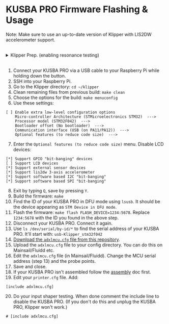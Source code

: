 # KUSBA PRO Firmware Flashing & Usage

Note: Make sure to use an up-to-date version of Klipper with LIS2DW accelerometer support.

<br>

<details>
  <summary>Klipper Prep. (enabling resonance testing)</summary>
  
0. Run the following commands in order. This will take some time. (Based on the [official Klipper docs](https://www.klipper3d.org/Measuring_Resonances.html#software-installation))
```
~/klippy-env/bin/pip install -v numpy
sudo apt update
sudo apt install python3-numpy python3-matplotlib libatlas-base-dev
```

</details>

<br>

1. Connect your KUSBA PRO via a USB cable to your Raspberry Pi while holding down the button.
2. SSH into your Raspberry Pi.
3. Go to the Klipper directory: `cd ~/klipper`
4. Clean remaining files from previous build: `make clean`
5. Choose the options for the build: `make menuconfig`
6. Use these settings:
```
[ ] Enable extra low-level configuration options
    Micro-controller Architecture (STMicroelectronics STM32)  --->
    Processor model (STM32F042)  --->
    Bootloader offset (No bootloader)  --->
    Communication interface (USB (on PA11/PA12))  --->
    Optional features (to reduce code size)  --->
```
7. Enter the `Optional features (to reduce code size)` menu. Disable LCD devices:
```
[*] Support GPIO "bit-banging" devices
[ ] Support LCD devices
[*] Support external sensor devices
[*] Support lis2dw 3-axis accelerometer
[*] Support software based I2C "bit-banging"
[*] Support software based SPI "bit-banging"
```
8. Exit by typing `Q`, save by pressing `Y`.
9. Build the firmware: `make`
10. Find the ID of your KUSBA PRO in DFU mode using `lsusb`. It should be the device appearing as `STM Device in DFU mode`.
11. Flash the firmware: `make flash FLASH_DEVICE=1234:5678`. Replace `1234:5678` with the ID you found in the above step.
12. Disconnect your KUSBA PRO. Connect it again.
13. Use `ls /dev/serial/by-id/*` to find the serial address of your KUSBA PRO. It'll start with: `usb-Klipper_stm32f042`
14. [Download the `adxlmcu.cfg` file from this repository](../Firmware/adxlmcu.cfg).
15. Upload the `adxlmcu.cfg` file to your config directory. You can do this on Mainsail/Fluidd etc.
16. Edit the `adxlmcu.cfg` file (in Mainsail/Fluidd). Change the MCU serial address (step 13) and the probe points.
17. Save and close.
18. If your KUSBA PRO isn't assembled follow the [assembly](./Mount.md) doc first.
19. Edit your `printer.cfg` file. Add:
```
[include adxlmcu.cfg]
```
20. Do your input shaper testing. When done comment the include line to disable the KUSBA PRO. (If you don't do this and unplug the KUSBA PRO, Klipper won't work.)
```
# [include adxlmcu.cfg]
```
